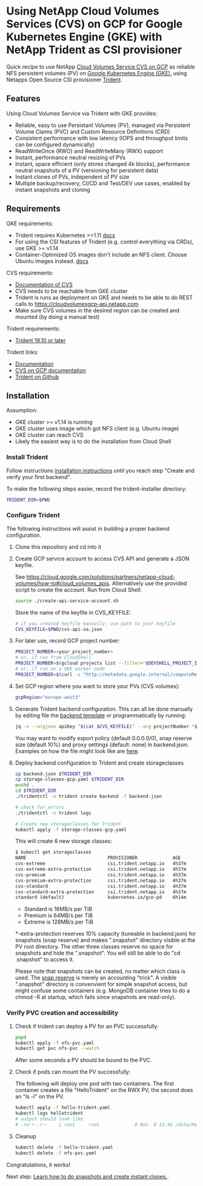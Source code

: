 # Using NetApp Cloud Volumes Services (CVS) on GCP for Google Kubernetes Engine (GKE) with NetApp Trident as CSI provisioner

Quick recipe to use NetApp [Cloud Volumes Service CVS on GCP](https://cloud.netapp.com/cloud-volumes-service-for-gcp) as reliable NFS persistent volumes (PV) on [Google Kubernetes Engine (GKE)](https://cloud.google.com/kubernetes-engine/), using Netapps Open Source CSI provisioner [Trident](https://github.com/NetApp/trident).

## Features
Using Cloud Volumes Service via Trident with GKE provides:
* Reliable, easy to use Persistant Volumes (PV), managed via Persistent Volume Claims (PVC) and Custom Resource Definitions (CRD)
* Consistent performance with low latency (IOPS and throughput limits can be configured dynamically)
* ReadWriteOnce (RWO) and ReadWriteMany (RWX) support
* Instant, performance neutral resizing of PVs
* Instant, space efficient (only stores changed 4k blocks), performance neutral snapshots of a PV (versioning for persistent data)
* Instant clones of PVs, independent of PV size
* Multiple backup/recovery, CI/CD and Test/DEV use cases, enabled by instant snapshots and cloning

## Requirements
GKE requirements:
* Trident requires Kubernetes >=1.11 [docs](https://netapp-trident.readthedocs.io/en/latest/support/requirements.html#supported-frontends-orchestrators)
* For using the CSI features of Trident (e.g. control everything via CRDs), use GKE >= v1.14
* Container-Optimized OS images don't include an NFS client. Choose Ubuntu images instead. [docs](https://cloud.google.com/kubernetes-engine/docs/concepts/node-images)

CVS requirements:
* [Documentation of CVS](https://cloud.google.com/solutions/partners/netapp-cloud-volumes)
* CVS needs to be reachable from GKE cluster
* Trident is runs as deployment on GKE and needs to be able to do REST calls to https://cloudvolumesgcp-api.netapp.com
* Make sure CVS volumes in the desired region can be created and mounted (by doing a manual test)

Trident requirements:
* [Trident 19.10 or later](https://netapp.io/2019/10/30/trident-19-10/)

Trident links:
* [Documentation](https://netapp-trident.readthedocs.io/en/latest/)
* [CVS on GCP documentation](https://netapp-trident.readthedocs.io/en/latest/kubernetes/operations/tasks/backends/cvs_gcp.html)
* [Trident on Github](https://github.com/NetApp/trident)

## Installation

Assumption:
* GKE cluster >= v1.14 is running
* GKE cluster uses image which got NFS client (e.g. Ubuntu image)
* GKE cluster can reach CVS
* Likely the easiest way is to do the installation from Cloud Shell

### Install Trident
Follow instructions [installation instructions](https://netapp-trident.readthedocs.io/en/latest/kubernetes/deploying.html) until you reach step "Create and verify your first backend".

To make the following steps easier, record the trident-installer directory:
```bash
TRIDENT_DIR=$PWD
```

### Configure Trident
The following instructions will assist in building a proper backend configuration.

1. Clone this repository and cd into it
1. Create GCP service account to access CVS API and generate a JSON keyfile.

   See https://cloud.google.com/solutions/partners/netapp-cloud-volumes/how-to#cloud_volumes_apis. Alternatively use the provided script to create the account. Run from Cloud Shell:

    ```bash
    source ./create-api-service-account.sh
    ```
    Store the name of the keyfile in CVS_KEYFILE:
    ```bash
    # if you created keyfile manually, use path to your keyfile
    CVS_KEYFILE=$PWD/cvs-api-sa.json
    ```
1. For later use, record GCP project number:
    ```bash
    PROJECT_NUMBER=<your_project_number>
    # or, if run from CloudShell
    PROJECT_NUMBER=$(gcloud projects list --filter="$DEVSHELL_PROJECT_ID" --format="value(PROJECT_NUMBER)")
    # or, if run on a GKE worker node
    PROJECT_NUMBER=$(curl -s "http://metadata.google.internal/computeMetadata/v1/project/numeric-project-id" -H "Metadata-Flavor: Google")
    ```
1. Set GCP region where you want to store your PVs (CVS volumes):
    ```bash
    gcpRegion="europe-west3"
    ```
1. Generate Trident backend configuration. This can all be done manually by editing file the [backend template](./backend-cvs-gcp-advanced-template.json) or programmatically by running:
    ```bash
    jq -n --argjson apiKey "$(cat $CVS_KEYFILE)" --arg projectNumber "$PROJECT_NUMBER" --arg gcpRegion "$gcpRegion" -f backend-cvs-gcp-advanced-template.json > backend.json
    ```
    You may want to modify export policy (default 0.0.0.0/0), snap reserve size (default 10%) and proxy settings (default: none) in backend.json. Examples on how the file might look like are [here](https://netapp-trident.readthedocs.io/en/latest/kubernetes/operations/tasks/backends/cvs_gcp.html).

1. Deploy backend configuration to Trident and create storageclasses
    ```bash
    cp backend.json $TRIDENT_DIR
    cp storage-classes-gcp.yaml $TRIDENT_DIR
    pushd .
    cd $TRIDENT_DIR
    ./tridentctl -n trident create backend -f backend.json

    # check for errors
    ./tridentctl -n trident logs

    # Create new storageclasses for Trident
    kubectl apply -f storage-classes-gcp.yaml
    ```
    This will create 6 new storage classes: 
    ```bash
    $ kubectl get storageclasses
    NAME                              PROVISIONER             AGE
    cvs-extreme                       csi.trident.netapp.io   4h37m
    cvs-extreme-extra-protection      csi.trident.netapp.io   4h37m
    cvs-premium                       csi.trident.netapp.io   4h37m
    cvs-premium-extra-protection      csi.trident.netapp.io   4h37m
    cvs-standard                      csi.trident.netapp.io   4h37m
    cvs-standard-extra-protection     csi.trident.netapp.io   4h37m
    standard (default)                kubernetes.io/gce-pd    6h14m
    ```
    * Standard is 16MB/s per TiB
    * Premium is 64MB/s per TiB
    * Extreme is 128MB/s per TiB

    *-extra-protection reserves 10% capacity (tuneable in backend.json) for snapshots (snap reserve) and makes ".snapshot" directory visible at the PV root directory. The other three classes reserve no space for snapshots and hide the ".snapshot". You will still be able to do "cd .snapshot" to access it.

    Please note that snapshots can be created, no matter which class is used. The [snap reserve](https://kb.netapp.com/app/answers/answer_view/a_id/1004547/~/how-does-the-snapshot-reserve-work%3F-) is merely an accounting "trick". A visible ".snapshot" directory is convenvient for simple snapshot access, but might confuse some containers (e.g. MongoDB container tries to do a chmod -R at startup, which fails since snapshots are read-only).

### Verify PVC creation and accessibility
1. Check if trident can deploy a PV for an PVC successfully:
    ```bash
    popd
    kubectl apply -f nfs-pvc.yaml
    kubectl get pvc nfs-pvc --watch
    ```
    After some seconds a PV should be bound to the PVC.

1. Check if pods can mount the PV successfully:

    The following will deploy one pod with two containers. The first container creates a file "HelloTrident" on the RWX PV, the second does an "ls -l" on the PV.
    ```bash
    kubectl apply -f hello-trident.yaml
    kubectl logs hellotrident
    # output should look like
    # -rw-r--r--    1 root     root             0 Nov  8 12:46 /data/HelloTrident
    ``` 
1. Cleanup
    ```bash
    kubectl delete -f hello-trident.yaml
    kubectl delete -f nfs-pvc.yaml
    ``` 

Congratulations, it works!

Next step: [Learn how to do snapshots and create instant clones.](https://netapp.io/2019/06/28/on-demand-snapshots-with-csi-trident/).

